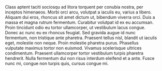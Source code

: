 Class aptent taciti sociosqu ad litora torquent per conubia nostra, per inceptos himenaeos. Morbi orci arcu, volutpat a iaculis eu, varius a libero. Aliquam dui eros, rhoncus sit amet dictum ut, bibendum viverra orci. Duis a massa et magna rutrum fermentum. Curabitur volutpat id ex eu accumsan. Proin tincidunt odio eu tortor ullamcorper, ut vestibulum lacus congue. Donec ac nunc eu ex rhoncus feugiat. Sed gravida augue id nunc fermentum, non tristique ante pharetra. Praesent tellus nisl, blandit ut iaculis eget, molestie non neque. Proin molestie pharetra purus. Phasellus vulputate maximus tortor non euismod. Vivamus scelerisque ultrices condimentum. Praesent ullamcorper tortor vestibulum turpis pharetra hendrerit. Nulla fermentum dui non risus interdum eleifend et a ante. Fusce nunc mi, congue non turpis quis, cursus congue mi.